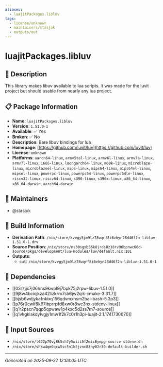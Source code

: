 ```yaml
---
aliases:
  - luajitPackages.libluv
tags:
  - license/unknown
  - maintainers/stasjok
  - outputs/out
---
```


# luajitPackages.libluv

## 📝 Description

This library makes libuv available to lua scripts. It was made for the luvit
project but should usable from nearly any lua project.


## 📋 Package Information

- **Name**: `luajitPackages.libluv`
- **Version**: `1.51.0-1`
- **Available**: ✅ Yes
- **Broken**: ✅ No
- **Description**: Bare libuv bindings for lua
- **Homepage**: [https://github.com/luvit/luv](https://github.com/luvit/luv)
- **License**: `unknown`
- **Platforms**: `aarch64-linux`, `armv5tel-linux`, `armv6l-linux`, `armv7a-linux`, `armv7l-linux`, `i686-linux`, `loongarch64-linux`, `m68k-linux`, `microblaze-linux`, `microblazeel-linux`, `mips-linux`, `mips64-linux`, `mips64el-linux`, `mipsel-linux`, `powerpc-linux`, `powerpc64-linux`, `powerpc64le-linux`, `riscv32-linux`, `riscv64-linux`, `s390-linux`, `s390x-linux`, `x86_64-linux`, `x86_64-darwin`, `aarch64-darwin`
## 👥 Maintainers

- @stasjok


## 🔧 Build Information

- **Derivation Path**: `/nix/store/kvvgy5jm9lz78wqrf8i6vhyn28d46f2n-libluv-1.51.0-1.drv`
- **Source Position**: `/nix/store/ns30sqxb36k8jrds8z18rv96bpnwc60d-source/pkgs/development/lua-modules/luv/default.nix:101`
- **Outputs**:
  - `out`:  `/nix/store/kvvgy5jm9lz78wqrf8i6vhyn28d46f2n-libluv-1.51.0-1`

## 🔗 Dependencies

- [[03rzjjx7j06hns9kwpl9j7bpk75j2rpw-libuv-1.51.0]]
- [[9j8w4bcicjkza42lizkrrx7sb6jw2qik-cmake-3.31.7]]
- [[bjsb6wdjykafnkixq156qdvmxhsm2bai-bash-5.3p3]]
- [[p76r0cwlf6k97ibprrpfd8xw0r8wc3nx-stdenv-linux]]
- [[q1r2pscn7qqp5qpwaw1p4kxc5d2ss7m7-source]]
- [[q1vkgklakdylvgjy1mw1f2k7c0r1h3pi-luajit-2.1.1741730670]]

## 📁 Input Sources

- `/nix/store/l622p70vy8k5sh7y5wizi5f2mic6ynpg-source-stdenv.sh`
- `/nix/store/shkw4qm9qcw5sc5n1k5jznc83ny02r39-default-builder.sh`

---
*Generated on 2025-09-27 12:03:05 UTC*
